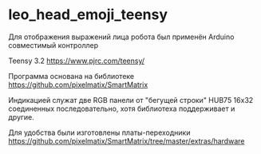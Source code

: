 # leo_head_emoji_teensy
 
 Для отображения выражений лица робота был применён Arduino совместимый контроллер 
 
 Teensy 3.2 https://www.pjrc.com/teensy/ 
 
 Программа основана на библиотеке https://github.com/pixelmatix/SmartMatrix
 
 Индикацией служат две RGB панели от "бегущей строки" HUB75 16x32 соединенных последовательно, хотя библиотеха поддерживает и другие.
 
 Для удобства были изготовлены платы-переходники https://github.com/pixelmatix/SmartMatrix/tree/master/extras/hardware
 
 
